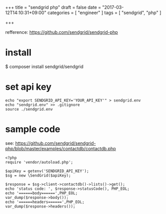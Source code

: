 +++
title = "sendgrid php"
draft = false
date = "2017-03-12T14:10:31+09:00"
categories = [ "engineer" ]
tags = [ "sendgrid", "php" ]

+++

refference: https://github.com/sendgrid/sendgrid-php

# install

$ composer install sendgrid/sendgrid

# set api key

```
echo "export SENDGRID_API_KEY='YOUR_API_KEY'" > sendgrid.env
echo "sendgrid.env" >> .gitignore
source ./sendgrid.env
```

# sample code

see: https://github.com/sendgrid/sendgrid-php/blob/master/examples/contactdb/contactdb.php

```
<?php
require 'vendor/autoload.php';

$apiKey = getenv('SENDGRID_API_KEY');
$sg = new \SendGrid($apiKey);

$response = $sg->client->contactdb()->lists()->get();
echo 'status code: ', $response->statusCode(), PHP_EOL;
echo '======body======',PHP_EOL;
var_dump($response->body());
echo '======headers======',PHP_EOL;
var_dump($response->headers());
```
